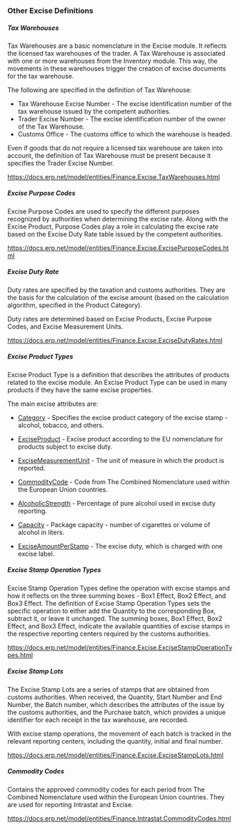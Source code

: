 ### Other Excise Definitions

##### Tax Warehouses

Tax Warehouses are a basic nomenclature in the Excise module. It reflects the licensed tax warehouses of the trader. A Tax Warehouse is associated with one or more warehouses from the Inventory module. This way, the movements in these warehouses trigger the creation of excise documents for the tax warehouse.

The following are specified in the definition of Tax Warehouse:

- Tax Warehouse Excise Number - The excise identification number of the tax warehouse issued by the competent authorities.
- Trader Excise Number - The excise identification number of the owner of the Tax Warehouse.
- Customs Office - The customs office to which the warehouse is headed.

Even if goods that do not require a licensed tax warehouse are taken into account, the definition of Tax Warehouse must be present because it specifies the Trader Excise Number.

https://docs.erp.net/model/entities/Finance.Excise.TaxWarehouses.html



##### Excise Purpose Codes

Excise Purpose Codes are used to specify the different purposes recognized by authorities when determining the excise rate. Along with the Excise Product, Purpose Codes play a role in calculating the excise rate based on the Excise Duty Rate table issued by the competent authorities.

https://docs.erp.net/model/entities/Finance.Excise.ExcisePurposeCodes.html



##### Excise Duty Rate

Duty rates are specified by the taxation and customs authorities. They are the basis for the calculation of the excise amount (based on the  calculation algorithm, specified in the Product Category). 

Duty rates are determined based on Excise Products, Excise Purpose Codes, and Excise Measurement Units.

https://docs.erp.net/model/entities/Finance.Excise.ExciseDutyRates.html



##### Excise Product Types

Excise Product Type is a definition that describes the attributes of products related to the excise module. An Excise Product Type can be used in many products if they have the same excise properties.

The main excise attributes are:

- [Category](https://docs.erp.net/model/entities/Finance.Excise.ExciseProductTypes.html#category) - Specifies the excise product category of the excise stamp - alcohol, tobacco, and others.

- [ExciseProduct](https://docs.erp.net/model/entities/Finance.Excise.ExciseProductTypes.html#exciseproduct) - Excise product according to the EU nomenclature for products subject to excise duty. 
- [ExciseMeasurementUnit](https://docs.erp.net/model/entities/Finance.Excise.ExciseProductTypes.html#measurementunit) - The unit of measure in which the product is reported. 
- [CommodityCode](https://docs.erp.net/model/entities/Finance.Excise.ExciseProductTypes.html#commoditycode) - Code from The Combined Nomenclature used within the European Union countries. 
- [AlcoholicStrength](https://docs.erp.net/model/entities/Finance.Excise.ExciseProductTypes.html#alcoholicstrength) - Percentage of pure alcohol used in excise duty reporting. 
- [Capacity](https://docs.erp.net/model/entities/Finance.Excise.ExciseProductTypes.html#capacity) - Package capacity - number of cigarettes or volume of alcohol in liters.
- [ExciseAmountPerStamp](https://docs.erp.net/model/entities/Finance.Excise.ExciseProductTypes.html#exciseamountperstamp) - The excise duty, which is charged with one excise label. 



##### Excise Stamp Operation Types

Excise Stamp Operation Types define the operation with excise stamps and how it reflects on the three summing boxes - Box1 Effect, Box2 Effect, and Box3 Effect. The definition of Excise Stamp Operation Types sets the specific operation to either add the Quantity to the corresponding Box, subtract it, or leave it unchanged. The summing boxes, Box1 Effect, Box2 Effect, and Box3 Effect, indicate the available quantities of excise stamps in the respective reporting centers required by the customs authorities.

https://docs.erp.net/model/entities/Finance.Excise.ExciseStampOperationTypes.html



##### Excise Stamp Lots

The Excise Stamp Lots are a series of stamps that are obtained from customs authorities. When received, the Quantity,  Start Number and End Number, the Batch number, which describes the attributes of the issue by the customs authorities, and the Purchase batch, which provides a unique identifier for each receipt in the tax warehouse, are recorded.

With excise stamp operations, the movement of each batch is tracked in the relevant reporting centers, including the quantity, initial and final number.

https://docs.erp.net/model/entities/Finance.Excise.ExciseStampLots.html



##### Commodity Codes

Contains the approved commodity codes for each period from The Combined  Nomenclature used within the European Union countries. They are used for reporting Intrastat and Excise. 

https://docs.erp.net/model/entities/Finance.Intrastat.CommodityCodes.html